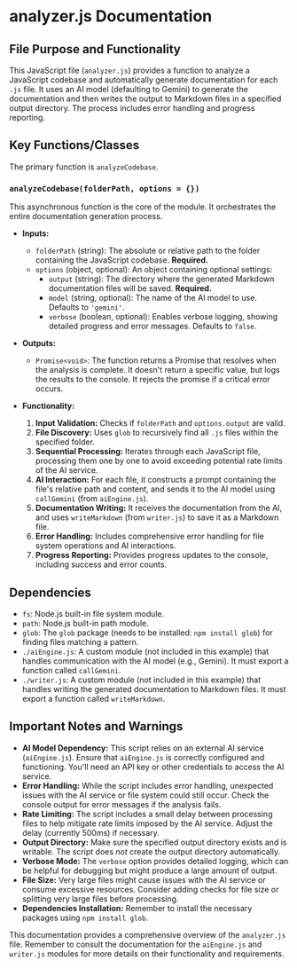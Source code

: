 # analyzer.js Documentation

## File Purpose and Functionality

This JavaScript file (`analyzer.js`) provides a function to analyze a JavaScript codebase and automatically generate documentation for each `.js` file. It uses an AI model (defaulting to Gemini) to generate the documentation and then writes the output to Markdown files in a specified output directory.  The process includes error handling and progress reporting.

## Key Functions/Classes

The primary function is `analyzeCodebase`.

### `analyzeCodebase(folderPath, options = {})`

This asynchronous function is the core of the module. It orchestrates the entire documentation generation process.

* **Inputs:**
    * `folderPath` (string): The absolute or relative path to the folder containing the JavaScript codebase.  **Required.**
    * `options` (object, optional): An object containing optional settings:
        * `output` (string): The directory where the generated Markdown documentation files will be saved.  **Required.**
        * `model` (string, optional): The name of the AI model to use. Defaults to `'gemini'`.
        * `verbose` (boolean, optional): Enables verbose logging, showing detailed progress and error messages. Defaults to `false`.

* **Outputs:**
    * `Promise<void>`: The function returns a Promise that resolves when the analysis is complete.  It doesn't return a specific value, but logs the results to the console.  It rejects the promise if a critical error occurs.

* **Functionality:**
    1. **Input Validation:** Checks if `folderPath` and `options.output` are valid.
    2. **File Discovery:** Uses `glob` to recursively find all `.js` files within the specified folder.
    3. **Sequential Processing:** Iterates through each JavaScript file, processing them one by one to avoid exceeding potential rate limits of the AI service.
    4. **AI Interaction:** For each file, it constructs a prompt containing the file's relative path and content, and sends it to the AI model using `callGemini` (from `aiEngine.js`).
    5. **Documentation Writing:** It receives the documentation from the AI, and uses `writeMarkdown` (from `writer.js`) to save it as a Markdown file.
    6. **Error Handling:** Includes comprehensive error handling for file system operations and AI interactions.
    7. **Progress Reporting:** Provides progress updates to the console, including success and error counts.


## Dependencies

* `fs`: Node.js built-in file system module.
* `path`: Node.js built-in path module.
* `glob`:  The `glob` package (needs to be installed: `npm install glob`) for finding files matching a pattern.
* `./aiEngine.js`:  A custom module (not included in this example) that handles communication with the AI model (e.g., Gemini).  It must export a function called `callGemini`.
* `./writer.js`: A custom module (not included in this example) that handles writing the generated documentation to Markdown files. It must export a function called `writeMarkdown`.


## Important Notes and Warnings

* **AI Model Dependency:** This script relies on an external AI service (`aiEngine.js`). Ensure that `aiEngine.js` is correctly configured and functioning.  You'll need an API key or other credentials to access the AI service.
* **Error Handling:** While the script includes error handling, unexpected issues with the AI service or file system could still occur.  Check the console output for error messages if the analysis fails.
* **Rate Limiting:** The script includes a small delay between processing files to help mitigate rate limits imposed by the AI service.  Adjust the delay (currently 500ms) if necessary.
* **Output Directory:** Make sure the specified output directory exists and is writable. The script does *not* create the output directory automatically.
* **Verbose Mode:** The `verbose` option provides detailed logging, which can be helpful for debugging but might produce a large amount of output.
* **File Size:** Very large files might cause issues with the AI service or consume excessive resources.  Consider adding checks for file size or splitting very large files before processing.
* **Dependencies Installation:** Remember to install the necessary packages using `npm install glob`.


This documentation provides a comprehensive overview of the `analyzer.js` file.  Remember to consult the documentation for the `aiEngine.js` and `writer.js` modules for more details on their functionality and requirements.
